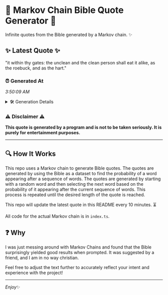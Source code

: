 # 📖 Markov Chain Bible Quote Generator 📖

Infinite quotes from the Bible generated by a Markov chain. ✨

## ✨ Latest Quote ✨
"it within thy gates: the unclean and the clean person shall eat it alike, as the roebuck, and as the hart."

### ⏰ Generated At
*3:50:09 AM*

<details>
    <summary>🛠️ Generation Details</summary>
    <p>
        <strong>🌱 Seed:</strong> it<br>
        <strong>🔄 Iterations:</strong> 20<br>
        <strong>📜 Context History:</strong><br>[ it ]: within<br>[ it, within ]: thy<br>[ it, within, thy ]: gates:<br>[ it, within, thy, gates: ]: the<br>[ it, within, thy, gates:, the ]: unclean<br>[ it, within, thy, gates:, the, unclean ]: and<br>[ within, thy, gates:, the, unclean, and ]: the<br>[ thy, gates:, the, unclean, and, the ]: clean<br>[ gates:, the, unclean, and, the, clean ]: person<br>[ the, unclean, and, the, clean, person ]: shall<br>[ unclean, and, the, clean, person, shall ]: eat<br>[ and, the, clean, person, shall, eat ]: it<br>[ the, clean, person, shall, eat, it ]: alike,<br>[ clean, person, shall, eat, it, alike, ]: as<br>[ person, shall, eat, it, alike,, as ]: the<br>[ shall, eat, it, alike,, as, the ]: roebuck,<br>[ eat, it, alike,, as, the, roebuck, ]: and<br>[ it, alike,, as, the, roebuck,, and ]: as<br>[ alike,, as, the, roebuck,, and, as ]: the<br>[ as, the, roebuck,, and, as, the ]: hart.<br>
    </p>
</details>

### ⚠️ Disclaimer ⚠️
**This quote is generated by a program and is not to be taken seriously. It is purely for entertainment purposes.**

---

## 🔍 How It Works

This repo uses a Markov chain to generate Bible quotes. The quotes are generated by using the Bible as a dataset to find the probability of a word appearing after a sequence of words. The quotes are generated by starting with a random word and then selecting the next word based on the probability of it appearing after the current sequence of words. This process is repeated until the desired length of the quote is reached.

This repo will update the latest quote in this README every 10 minutes. ⏳

All code for the actual Markov chain is in `index.ts`.

## ❓ Why

I was just messing around with Markov Chains and found that the Bible surprisingly yielded good results when prompted. 
It was suggested by a friend, and I am in no way christian.

Feel free to adjust the text further to accurately reflect your intent and experience with the project!

---

*Enjoy*✨
